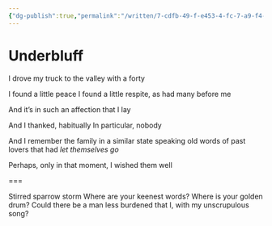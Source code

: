 ```yaml
---
{"dg-publish":true,"permalink":"/written/7-cdfb-49-f-e453-4-fc-7-a9-f4-351-b631-d0-c9-a/","dgHomeLink":true,"dgPassFrontmatter":false}
---
```


# Underbluff
I drove my truck to the valley with a forty

I found a little peace
I found a little respite,
as had many before me

And it’s in such an affection
that I lay

And I thanked,
habitually
In particular,
nobody

And I remember the family
in a similar state
speaking old words of past lovers
that had *let themselves go*

Perhaps, only in that moment,
I wished them well

===

Stirred sparrow storm
Where are your keenest words?
Where is your golden drum?
Could there be a man less burdened that I,
with my unscrupulous song?
